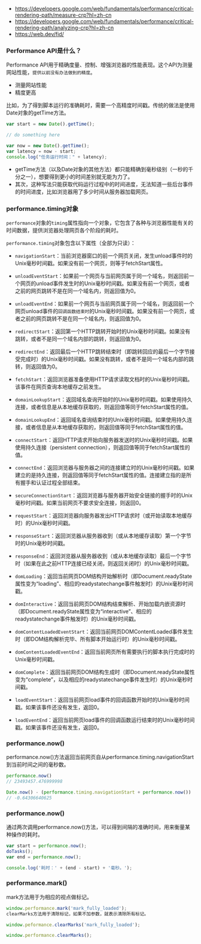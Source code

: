 - https://developers.google.com/web/fundamentals/performance/critical-rendering-path/measure-crp?hl=zh-cn
- https://developers.google.com/web/fundamentals/performance/critical-rendering-path/analyzing-crp?hl=zh-cn
- https://web.dev/fid/


### Performance API是什么？
Performance API用于精确度量、控制、增强浏览器的性能表现。这个API为测量网站性能，`提供以前没有办法做到的精度`。
- 测量网站性能
- 精度更高

比如，为了得到脚本运行的准确耗时，需要一个高精度时间戳。传统的做法是使用Date对象的getTime方法。

```js
var start = new Date().getTime();

// do something here

var now = new Date().getTime();
var latency = now - start;
console.log("任务运行时间：" + latency);
```
- getTime方法（以及Date对象的其他方法）都只能精确到毫秒级别（一秒的千分之一），想要得到更小的时间差别就无能为力了。
- 其次，这种写法只能获取代码运行过程中的时间进度，无法知道一些后台事件的时间进度，比如浏览器用了多少时间从服务器加载网页。


### performance.timing对象
`performance`对象的`timing`属性指向一个对象，它包含了各种与浏览器性能有关的时间数据，提供浏览器处理网页各个阶段的耗时。

`performance.timing`对象包含以下属性（全部为只读）：

- `navigationStart`：当前浏览器窗口的前一个网页关闭，发生unload事件时的Unix毫秒时间戳。如果没有前一个网页，则等于fetchStart属性。

- `unloadEventStart`：如果前一个网页与当前网页属于同一个域名，则返回前一个网页的unload事件发生时的Unix毫秒时间戳。如果没有前一个网页，或者之前的网页跳转不是在同一个域名内，则返回值为0。

- `unloadEventEnd`：如果前一个网页与当前网页属于同一个域名，则返回前一个网页unload事件的`回调函数结束时`的Unix毫秒时间戳。如果没有前一个网页，或者之前的网页跳转不是在同一个域名内，则返回值为0。

- `redirectStart`：返回第一个HTTP跳转开始时的Unix毫秒时间戳。如果没有跳转，或者不是同一个域名内部的跳转，则返回值为0。

- `redirectEnd`：返回最后一个HTTP跳转结束时（即跳转回应的最后一个字节接受完成时）的Unix毫秒时间戳。如果没有跳转，或者不是同一个域名内部的跳转，则返回值为0。

- `fetchStart`：返回浏览器准备使用HTTP请求读取文档时的Unix毫秒时间戳。该事件在网页查询本地缓存之前发生。

- `domainLookupStart`：返回域名查询开始时的Unix毫秒时间戳。如果使用持久连接，或者信息是从本地缓存获取的，则返回值等同于fetchStart属性的值。

- `domainLookupEnd`：返回域名查询结束时的Unix毫秒时间戳。如果使用持久连接，或者信息是从本地缓存获取的，则返回值等同于fetchStart属性的值。

- `connectStart`：返回HTTP请求开始向服务器发送时的Unix毫秒时间戳。如果使用持久连接（persistent connection），则返回值等同于fetchStart属性的值。

- `connectEnd`：返回浏览器与服务器之间的连接建立时的Unix毫秒时间戳。如果建立的是持久连接，则返回值等同于fetchStart属性的值。连接建立指的是所有握手和认证过程全部结束。

- `secureConnectionStart`：返回浏览器与服务器开始安全链接的握手时的Unix毫秒时间戳。如果当前网页不要求安全连接，则返回0。

- `requestStart`：返回浏览器向服务器发出HTTP请求时（或开始读取本地缓存时）的Unix毫秒时间戳。

- `responseStart`：返回浏览器从服务器收到（或从本地缓存读取）第一个字节时的Unix毫秒时间戳。

- `responseEnd`：返回浏览器从服务器收到（或从本地缓存读取）最后一个字节时（如果在此之前HTTP连接已经关闭，则返回关闭时）的Unix毫秒时间戳。

- `domLoading`：返回当前网页DOM结构开始解析时（即Document.readyState属性变为“loading”、相应的readystatechange事件触发时）的Unix毫秒时间戳。

- `domInteractive`：返回当前网页DOM结构结束解析、开始加载内嵌资源时（即Document.readyState属性变为“interactive”、相应的readystatechange事件触发时）的Unix毫秒时间戳。

- `domContentLoadedEventStart`：返回当前网页DOMContentLoaded事件发生时（即DOM结构解析完毕、所有脚本开始运行时）的Unix毫秒时间戳。

- `domContentLoadedEventEnd`：返回当前网页所有需要执行的脚本执行完成时的Unix毫秒时间戳。

- `domComplete`：返回当前网页DOM结构生成时（即Document.readyState属性变为“complete”，以及相应的readystatechange事件发生时）的Unix毫秒时间戳。

- `loadEventStart`：返回当前网页load事件的回调函数开始时的Unix毫秒时间戳。如果该事件还没有发生，返回0。

- `loadEventEnd`：返回当前网页load事件的回调函数运行结束时的Unix毫秒时间戳。如果该事件还没有发生，返回0。

### performance.now()
performance.now()方法返回当前网页自从performance.timing.navigationStart到当前时间之间的毫秒数。

```js
performance.now()
// 23493457.476999998

Date.now() - (performance.timing.navigationStart + performance.now())
// -0.64306640625
```


### performance.now()

通过两次调用performance.now()方法，可以得到间隔的准确时间，用来衡量某种操作的耗时。

```js
var start = performance.now();
doTasks();
var end = performance.now();

console.log('耗时：' + (end - start) + '毫秒。');
```

### performance.mark()

mark方法用于为相应的视点做标记。
```js
window.performance.mark('mark_fully_loaded');
clearMarks方法用于清除标记，如果不加参数，就表示清除所有标记。

window.peformance.clearMarks('mark_fully_loaded');

window.performance.clearMarks();
```